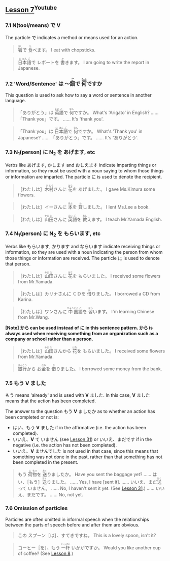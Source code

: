 ## [Lesson 7](https://www.youtube.com/watch?v=O47kv14SxDk)<sup>Youtube</sup>

### 7.1 N(tool/means) で V

The particle で indicates a method or means used for an action.

> <ruby>箸<rp>（</rp><rt>はし</rt><rp>）</rp></ruby>で <ruby>食<rp>（</rp><rt>た</rt><rp>）</rp></ruby>べます。
> I eat with chopsticks.

> <ruby>日<rp>（</rp><rt>に</rt><rp>）</rp>本<rp>（</rp><rt>ほん</rt><rp>）</rp>語<rp>（</rp><rt>ご</rt><rp>）</rp></ruby>で レポートを <ruby>書<rp>（</rp><rt>か</rt><rp>）</rp></ruby>きます。
> I am going to write the report in Japanese.

### 7.2 'Word/Sentence' は 〜<ruby>語<rp>（</rp><rt>ご</rt><rp>）</rp></ruby>で <ruby>何<rp>（</rp><rt>なん</rt><rp>）</rp></ruby>ですか

This question is used to ask how to say a word or sentence in another language.

> 「ありがとう」は <ruby>英<rp>（</rp><rt>えい</rt><rp>）</rp>語<rp>（</rp><rt>ご</rt><rp>）</rp></ruby>で <ruby>何<rp>（</rp><rt>なん</rt><rp>）</rp></ruby>ですか。
> What's 'Arigato' in English?
> …… 「Thank you」です。
> …… It's 'thank you'.

> 「Thank you」は <ruby>日<rp>（</rp><rt>に</rt><rp>）</rp>本<rp>（</rp><rt>ほん</rt><rp>）</rp>語<rp>（</rp><rt>ご</rt><rp>）</rp></ruby>で <ruby>何<rp>（</rp><rt>なん</rt><rp>）</rp></ruby>ですか。
> What's 'Thank you' in Japanese?
> …… 「ありがとう」です。
> …… It's 'ありがとう'.

### 7.3 N<sub>1</sub>(person) に N<sub>2</sub> を あげます, etc

Verbs like あげます, かします and おしえます indicate imparting things or information, so they must be used with a noun saying to whom those things or information are imparted. The particle に is used to denote the recipient.

> ［わたしは］<ruby>木<rp>（</rp><rt>き</rt><rp>）</rp>村<rp>（</rp><rt>むら</rt><rp>）</rp></ruby>さんに <ruby>花<rp>（</rp><rt>はな</rt><rp>）</rp></ruby>を あげました。
> I gave Ms.Kimura some flowers.

> ［わたしは］イーさんに <ruby>本<rp>（</rp><rt>ほん</rt><rp>）</rp></ruby>を <ruby>貸<rp>（</rp><rt>か</rt><rp>）</rp></ruby>しました。
> I lent Ms.Lee a book.

> ［わたしは］<ruby>山<rp>（</rp><rt>やま</rt><rp>）</rp>田<rp>（</rp><rt>だ</rt><rp>）</rp></ruby>さんに <ruby>英<rp>（</rp><rt>えい</rt><rp>）</rp>語<rp>（</rp><rt>ご</rt><rp>）</rp></ruby>を <ruby>教<rp>（</rp><rt>おし</rt><rp>）</rp></ruby>えます。
> I teach Mr.Yamada English.

### 7.4 N<sub>1</sub>(person) に N<sub>2</sub> を もらいます, etc

Verbs like もらいます, かります and ならいます indicate receiving things or information, so they are used with a noun indicating the person from whom those things or information are received. The particle に is used to denote that person.

> ［わたしは］<ruby>山<rp>（</rp><rt>やま</rt><rp>）</rp>田<rp>（</rp><rt>だ</rt><rp>）</rp></ruby>さんに <ruby>花<rp>（</rp><rt>はな</rt><rp>）</rp></ruby>を もらいました。
> I received some flowers from Mr.Yamada.

> ［わたしは］カリナさんに ＣＤを <ruby>借<rp>（</rp><rt>か</rt><rp>）</rp></ruby>りました。
> I borrowed a CD from Karina.

> ［わたしは］ワンさんに <ruby>中<rp>（</rp><rt>ちゅう</rt><rp>）</rp>国<rp>（</rp><rt>ごく</rt><rp>）</rp>語<rp>（</rp><rt>ご</rt><rp>）</rp></ruby>を <ruby>習<rp>（</rp><rt>なら</rt><rp>）</rp></ruby>います。
> I'm learning Chinese from Mr.Wang.

**[Note] から can be used instead of に in this sentence pattern. から is always used when receiving something from an organization such as a company or school rather than a person.**

> ［わたしは］<ruby>山<rp>（</rp><rt>やま</rt><rp>）</rp>田<rp>（</rp><rt>だ</rt><rp>）</rp></ruby>さんから <ruby>花<rp>（</rp><rt>はな</rt><rp>）</rp></ruby>を もらいました。
> I received some flowers from Mr.Yamada.

> <ruby>銀<rp>（</rp><rt>ぎん</rt><rp>）</rp>行<rp>（</rp><rt>こう</rt><rp>）</rp></ruby>から お<ruby>金<rp>（</rp><rt>かね</rt><rp>）</rp></ruby>を <ruby>借<rp>（</rp><rt>か</rt><rp>）</rp></ruby>りました。
> I borrowed some money from the bank.

### 7.5 もう V ました

もう means 'already' and is used with **V** ました. In this case, **V** ました means that the action has been completed.

The answer to the question もう **V** ましたか as to whether an action has been completed or not is:

- はい、もう **V** ました if in the affirmative (i.e. the action has been completed).
- いいえ、**V** て いません (see [Lesson 31](https://github.com/flying-yogurt/JP-Memos/blob/master/grammar_notes/Lesson_31_Grammar.md)) or いいえ、まだです if in the negative (i.e. the action has not been completed).
- いいえ、**V** ませんでした is not used in that case, since this means that something was not done in the past, rather than that something has not been completed in the present.

> もう <ruby>荷<rp>（</rp><rt>に</rt><rp>）</rp>物<rp>（</rp><rt>もつ</rt><rp>）</rp></ruby>を <ruby>送<rp>（</rp><rt>おく</rt><rp>）</rp></ruby>りましたか。
> Have you sent the baggage yet?
> …… はい、［もう］<ruby>送<rp>（</rp><rt>おく</rt><rp>）</rp></ruby>りました。
> …… Yes, I have [sent it].
> …… いいえ、まだ <ruby>送<rp>（</rp><rt>おく</rt><rp>）</rp></ruby>って いません。
> …… No, I haven't sent it yet. (See [Lesson 31](https://github.com/flying-yogurt/JP-Memos/blob/master/grammar_notes/Lesson_31_Grammar.md).)
> …… いいえ、まだです。
> …… No, not yet.

### 7.6 Omission of particles

Particles are often omitted in informal speech when the relationships between the parts of speech before and after them are obvious.

> この スプーン［は］、すてきですね。
> This is a lovely spoon, isn't it?

> コーヒー［を］、もう <ruby>一杯<rp>（</rp><rt>いっぱい</rt><rp>）</rp></ruby> いかがですか。
> Would you like another cup of coffee? (See [Lesson 8](https://github.com/flying-yogurt/JP-Memos/blob/master/grammar_notes/Lesson_08_Grammar.md).)
